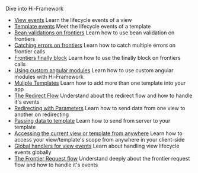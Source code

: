 <!--Topic description-->
<description>Dive into Hi-Framework</description>

<ul class="bookmarks"> 
     <li>
         <a href="topics/tutorials/views/view-events.html">View events</a>
         <span>Learn the lifecycle events of a view</span>
    </li>  
     <li>     
        <a href="topics/tutorials/templates/template-events.html">Template events</a>
        <span>Meet the lifecycle events of a template</span>
     </li> 
     <li>     
         <a href="topics/tutorials/frontiers/bean-validation.html">Bean validations on frontiers</a>
         <span>Learn how to use bean validation on frontiers</span>
     </li>
     <li>     
         <a href="topics/tutorials/frontiers/catching-errors.html">Catching errors on frontiers</a>
         <span>Learn how to catch multiple errors on frontier calls</span>
     </li>
     <li>     
         <a href="topics/tutorials/frontiers/finally.html">Frontiers finally block</a>
         <span>Learn how to use the finally block on frontiers calls</span>
     </li>
     <li>     
         <a href="topics/tutorials/angular/custom-angular-modules.html">Using custom angular modules</a>
         <span>Learn how to use custom angular modules with Hi-Framework</span> 
    </li>
	<li>
        <a href="topics/tutorials/templates/multiple-templates.html">Muliple Templates</a>
        <span>Learn how to add more than one template into your app</span>
    </li>
	<li>
        <a href="topics/tutorials/views/the-redirect-flow.html">The Redirect Flow</a>
        <span>Understand about the redirect flow and how to handle it's events</span>
    </li>
	<li>
        <a href="topics/tutorials/views/redirecting-with-parameters.html">Redirecting with Parameters</a>
        <span>Learn how to send data from one view to another on redirecting</span>
    </li>
	<li>
        <a href="topics/tutorials/templates/passing-data-to-template.html">Passing data to template</a>
        <span>Learn how to send from server to your template</span>
    </li>
	<li>
        <a href="topics/tutorials/general/current-view-and-template.html">Accessing the current view or template from anywhere</a>
        <span>Learn how to access your view/template's scope from anywhere in your client-side</span>
    </li>
	<li>
        <a href="topics/tutorials/views/global-handlers-of-view-events.html">Global handlers for view events</a>
        <span>Learn about handling view lifecycle events globally</span>
    </li>
	<li>
        <a href="topics/tutorials/frontiers/the-frontier-request-flow.html">The Frontier Request flow</a>
        <span>Understand deeply about the frontier request flow and how to handle it's events</span>
    </li>
</ul>